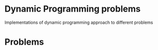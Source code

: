 # Dynamic Programming problems
Implementations of dynamic programming approach to different problems

# Problems